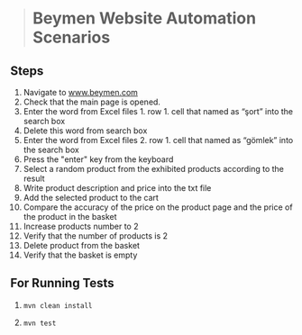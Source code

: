 > # Beymen Website Automation Scenarios

## Steps

1) Navigate to www.beymen.com
2) Check that the main page is opened. 
3) Enter the word from Excel files 1. row 1. cell that named as “şort” into the search box 
4) Delete this word from search box
5) Enter the word from Excel files 2. row 1. cell that named as “gömlek” into the search box 
6) Press the "enter" key from the keyboard 
7) Select a random product from the exhibited products according to the result
8) Write product description and price into the txt file 
9) Add the selected product to the cart 
10) Compare the accuracy of the price on the product page and the price of the product in the basket 
11) Increase products number to 2
12) Verify that the number of products is 2 
13) Delete product from the basket 
14) Verify that the basket is empty

## For Running Tests
1) `mvn clean install`

2) `mvn test`